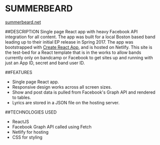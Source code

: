 # SUMMERBEARD

<a href="http://www.summerbeard.net">summerbeard.net</a>

##DESCRIPTION
Single page React app with heavy Facebook API integration for all content. The app was built for a local Boston based band leading up to their initial EP release in Spring 2017. The app was bootstrapped with [Create React App](https://github.com/facebookincubator/create-react-app), and is hosted on Netlify. This site is the test-bed for a React template that is in the works to allow bands currently only on bandcamp or Facebook to get sites up and running with just an App ID, secret and band user ID.

##FEATURES
* Single page React app.
* Responsive design works across all screen sizes.
* Show and post data is pulled from Facebook's Graph API and rendered to tables.
* Lyrics are stored in a JSON file on the hosting server.

##TECHNOLOGIES USED
* ReactJS
* Facebook Graph API called using Fetch
* Netlify for hosting
* CSS for styling
